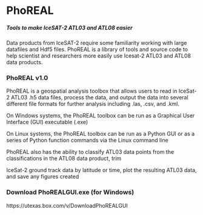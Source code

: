 <h1>PhoREAL</h1>
<h5>Tools to make IceSAT-2 ATL03 and ATL08 easier</h5>

Data products from IceSAT-2 require some familiarity working with large datafiles and Hdf5 files.  PhoREAL is a library of tools and source code to help scientist and researchers more easily use Icesat-2 ATL03 and ATL08 data products.

<h3>PhoREAL v1.0</h3>

PhoREAL is a geospatial analysis toolbox that allows users to read in IceSat-2 ATL03 .h5 data files, process the data, and output the data into several different file formats for further analysis including .las, .csv, and .kml.

On Windows systems, the PhoREAL toolbox can be run as a Graphical User Interface (GUI) executable (.exe)

On Linux systems, the PhoREAL toolbox can be run as a Python GUI or as a series of Python function commands via
the Linux command line

PhoREAL also has the ability to classify ATL03 data points from the classifications in the ATL08 data product, trim

IceSat-2 ground track data by latitude or time, plot the resulting ATL03 data, and save any figures created

<h3>Download PhoREALGUI.exe (for Windows)</h3>
https://utexas.box.com/v/DownloadPhoREALGUI
